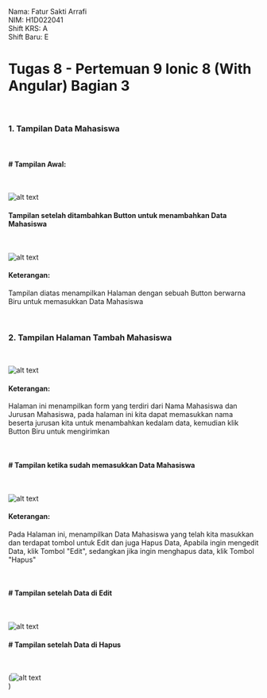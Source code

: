 Nama: Fatur Sakti Arrafi<br>
NIM: H1D022041<br>
Shift KRS: A<br>
Shift Baru: E<br>

<h1>Tugas 8 - Pertemuan 9 Ionic 8 (With Angular) Bagian 3</h1><br>

<h3>1. Tampilan Data Mahasiswa</h3><br>
<h4># Tampilan Awal:</h4><br>

![alt text](https://github.com/fatur251003/LabMobile9_Fatur-Sakti-Arrafi_Shift-E/blob/main/images/Screenshot%202024-11-07%20091622.png)<br>

<h4>Tampilan setelah ditambahkan Button untuk menambahkan Data Mahasiswa</h4><br>

![alt text](https://github.com/fatur251003/LabMobile9_Fatur-Sakti-Arrafi_Shift-E/blob/main/images/Screenshot%202024-11-10%20154701.png)<br>

<h4>Keterangan:</h4><p>Tampilan diatas menampilkan Halaman dengan sebuah Button berwarna Biru untuk memasukkan Data Mahasiswa</p><br>

<h3>2. Tampilan Halaman Tambah Mahasiswa</h3><br>

![alt text](https://github.com/fatur251003/LabMobile9_Fatur-Sakti-Arrafi_Shift-E/blob/main/images/Screenshot%202024-11-07%20094624.png)<br>

<h4>Keterangan:</h4><p></p>Halaman ini menampilkan form yang terdiri dari Nama Mahasiswa dan Jurusan Mahasiswa, pada halaman ini kita dapat memasukkan nama beserta jurusan kita untuk menambahkan kedalam data, kemudian klik Button Biru untuk mengirimkan</p><br>

<h4># Tampilan ketika sudah memasukkan Data Mahasiswa</h4><br>

![alt text](https://github.com/fatur251003/LabMobile9_Fatur-Sakti-Arrafi_Shift-E/blob/main/images/Screenshot%202024-11-10%20154625.png)<br>

<h4>Keterangan:</h4> <p>Pada Halaman ini, menampilkan Data Mahasiswa yang telah kita masukkan dan terdapat tombol untuk Edit dan juga Hapus Data, Apabila ingin mengedit Data, klik Tombol "Edit", sedangkan jika ingin menghapus data, klik Tombol "Hapus"</p><br>

<h4># Tampilan setelah Data di Edit</h4><br>

![alt text](https://github.com/fatur251003/LabMobile9_Fatur-Sakti-Arrafi_Shift-E/blob/main/images/Screenshot%202024-11-10%20101821.png)<br>

<h4># Tampilan setelah Data di Hapus</h4><br>

(![alt text](https://github.com/fatur251003/LabMobile9_Fatur-Sakti-Arrafi_Shift-E/blob/main/images/Screenshot%202024-11-10%20154701.png)<br>)<br>
